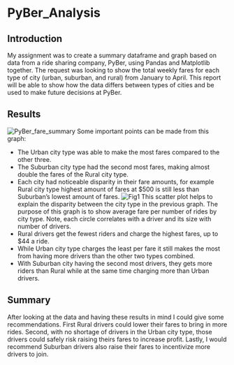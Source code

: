 # PyBer_Analysis
## Introduction
My assignment was to create a summary dataframe and graph based on data from a ride sharing company, PyBer, using Pandas and Matplotlib together. The request was looking to show the total weekly fares for each type of city (urban, suburban, and rural) from January to April. This report will be able to show how the data differs between types of cities and be used to make future decisions at PyBer.
## Results
![PyBer_fare_summary](https://user-images.githubusercontent.com/56700719/151716757-f59cb225-2208-490c-bba2-faaedd8edf29.png)
Some important points can be made from this graph:
 - The Urban city type was able to make the most fares compared to the other three.
 - The Suburban city type had the second most fares, making almost double the fares of the Rural city type.
 - Each city had noticeable disparity in their fare amounts, for example Rural city type highest amount of fares at $500 is still less than Suburban’s lowest amount of fares.
![Fig1](https://user-images.githubusercontent.com/56700719/151716794-e47cbe43-ff0b-4e90-8b8e-62ceb51f9d1b.png)
This scatter plot helps to explain the disparity between the city type in the previous graph. The purpose of this graph is to show average fare per number of rides by city type. Note, each circle correlates with a driver and its size with number of drivers.
 - Rural drivers get the fewest riders and charge the highest fares, up to $44 a ride.
 - While Urban city type charges the least per fare it still makes the most from having more drivers than the other two types combined.
 - With Suburban city having the second most drivers, they gets more riders than Rural while at the same time charging more than Urban drivers.
## Summary
After looking at the data and having these results in mind I could give some recommendations. First Rural drivers could lower their fares to bring in more rides. Second, with no shortage of drivers in the Urban city type, those drivers could safely risk raising theirs fares to increase profit. Lastly, I would recommend Suburban drivers also raise their fares to incentivize more drivers to join. 
